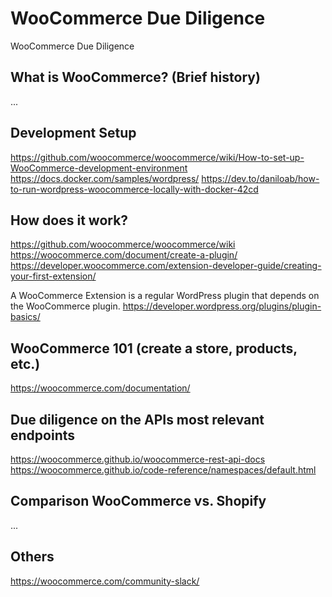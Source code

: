 # WooCommerce Due Diligence

WooCommerce Due Diligence

## What is WooCommerce? (Brief history)

...

## Development Setup

https://github.com/woocommerce/woocommerce/wiki/How-to-set-up-WooCommerce-development-environment
https://docs.docker.com/samples/wordpress/
https://dev.to/daniloab/how-to-run-wordpress-woocommerce-locally-with-docker-42cd

## How does it work?

https://github.com/woocommerce/woocommerce/wiki
https://woocommerce.com/document/create-a-plugin/
https://developer.woocommerce.com/extension-developer-guide/creating-your-first-extension/

A WooCommerce Extension is a regular WordPress plugin that depends on the WooCommerce plugin.
https://developer.wordpress.org/plugins/plugin-basics/

## WooCommerce 101 (create a store, products, etc.)

https://woocommerce.com/documentation/

## Due diligence on the APIs most relevant endpoints

https://woocommerce.github.io/woocommerce-rest-api-docs
https://woocommerce.github.io/code-reference/namespaces/default.html

## Comparison WooCommerce vs. Shopify

...

## Others

https://woocommerce.com/community-slack/
